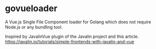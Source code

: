 # govueloader
A Vue.js Single File Component loader for Golang which does not require Node.js or any bundling tool.

Inspired by JavalinVue plugin of the Javalin project and this article.
https://javalin.io/tutorials/simple-frontends-with-javalin-and-vue
